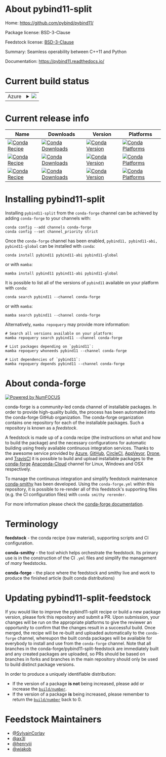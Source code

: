 About pybind11-split
====================

Home: https://github.com/pybind/pybind11/

Package license: BSD-3-Clause

Feedstock license: [BSD-3-Clause](https://github.com/conda-forge/pybind11-feedstock/blob/main/LICENSE.txt)

Summary: Seamless operability between C++11 and Python

Documentation: https://pybind11.readthedocs.io/

Current build status
====================


<table>
    
  <tr>
    <td>Azure</td>
    <td>
      <details>
        <summary>
          <a href="https://dev.azure.com/conda-forge/feedstock-builds/_build/latest?definitionId=841&branchName=main">
            <img src="https://dev.azure.com/conda-forge/feedstock-builds/_apis/build/status/pybind11-feedstock?branchName=main">
          </a>
        </summary>
        <table>
          <thead><tr><th>Variant</th><th>Status</th></tr></thead>
          <tbody><tr>
              <td>linux_64</td>
              <td>
                <a href="https://dev.azure.com/conda-forge/feedstock-builds/_build/latest?definitionId=841&branchName=main">
                  <img src="https://dev.azure.com/conda-forge/feedstock-builds/_apis/build/status/pybind11-feedstock?branchName=main&jobName=linux&configuration=linux_64_" alt="variant">
                </a>
              </td>
            </tr><tr>
              <td>linux_aarch64_python3.10.____cpython</td>
              <td>
                <a href="https://dev.azure.com/conda-forge/feedstock-builds/_build/latest?definitionId=841&branchName=main">
                  <img src="https://dev.azure.com/conda-forge/feedstock-builds/_apis/build/status/pybind11-feedstock?branchName=main&jobName=linux&configuration=linux_aarch64_python3.10.____cpython" alt="variant">
                </a>
              </td>
            </tr><tr>
              <td>linux_aarch64_python3.7.____cpython</td>
              <td>
                <a href="https://dev.azure.com/conda-forge/feedstock-builds/_build/latest?definitionId=841&branchName=main">
                  <img src="https://dev.azure.com/conda-forge/feedstock-builds/_apis/build/status/pybind11-feedstock?branchName=main&jobName=linux&configuration=linux_aarch64_python3.7.____cpython" alt="variant">
                </a>
              </td>
            </tr><tr>
              <td>linux_aarch64_python3.8.____73_pypy</td>
              <td>
                <a href="https://dev.azure.com/conda-forge/feedstock-builds/_build/latest?definitionId=841&branchName=main">
                  <img src="https://dev.azure.com/conda-forge/feedstock-builds/_apis/build/status/pybind11-feedstock?branchName=main&jobName=linux&configuration=linux_aarch64_python3.8.____73_pypy" alt="variant">
                </a>
              </td>
            </tr><tr>
              <td>linux_aarch64_python3.8.____cpython</td>
              <td>
                <a href="https://dev.azure.com/conda-forge/feedstock-builds/_build/latest?definitionId=841&branchName=main">
                  <img src="https://dev.azure.com/conda-forge/feedstock-builds/_apis/build/status/pybind11-feedstock?branchName=main&jobName=linux&configuration=linux_aarch64_python3.8.____cpython" alt="variant">
                </a>
              </td>
            </tr><tr>
              <td>linux_aarch64_python3.9.____73_pypy</td>
              <td>
                <a href="https://dev.azure.com/conda-forge/feedstock-builds/_build/latest?definitionId=841&branchName=main">
                  <img src="https://dev.azure.com/conda-forge/feedstock-builds/_apis/build/status/pybind11-feedstock?branchName=main&jobName=linux&configuration=linux_aarch64_python3.9.____73_pypy" alt="variant">
                </a>
              </td>
            </tr><tr>
              <td>linux_aarch64_python3.9.____cpython</td>
              <td>
                <a href="https://dev.azure.com/conda-forge/feedstock-builds/_build/latest?definitionId=841&branchName=main">
                  <img src="https://dev.azure.com/conda-forge/feedstock-builds/_apis/build/status/pybind11-feedstock?branchName=main&jobName=linux&configuration=linux_aarch64_python3.9.____cpython" alt="variant">
                </a>
              </td>
            </tr><tr>
              <td>linux_ppc64le_python3.10.____cpython</td>
              <td>
                <a href="https://dev.azure.com/conda-forge/feedstock-builds/_build/latest?definitionId=841&branchName=main">
                  <img src="https://dev.azure.com/conda-forge/feedstock-builds/_apis/build/status/pybind11-feedstock?branchName=main&jobName=linux&configuration=linux_ppc64le_python3.10.____cpython" alt="variant">
                </a>
              </td>
            </tr><tr>
              <td>linux_ppc64le_python3.7.____cpython</td>
              <td>
                <a href="https://dev.azure.com/conda-forge/feedstock-builds/_build/latest?definitionId=841&branchName=main">
                  <img src="https://dev.azure.com/conda-forge/feedstock-builds/_apis/build/status/pybind11-feedstock?branchName=main&jobName=linux&configuration=linux_ppc64le_python3.7.____cpython" alt="variant">
                </a>
              </td>
            </tr><tr>
              <td>linux_ppc64le_python3.8.____73_pypy</td>
              <td>
                <a href="https://dev.azure.com/conda-forge/feedstock-builds/_build/latest?definitionId=841&branchName=main">
                  <img src="https://dev.azure.com/conda-forge/feedstock-builds/_apis/build/status/pybind11-feedstock?branchName=main&jobName=linux&configuration=linux_ppc64le_python3.8.____73_pypy" alt="variant">
                </a>
              </td>
            </tr><tr>
              <td>linux_ppc64le_python3.8.____cpython</td>
              <td>
                <a href="https://dev.azure.com/conda-forge/feedstock-builds/_build/latest?definitionId=841&branchName=main">
                  <img src="https://dev.azure.com/conda-forge/feedstock-builds/_apis/build/status/pybind11-feedstock?branchName=main&jobName=linux&configuration=linux_ppc64le_python3.8.____cpython" alt="variant">
                </a>
              </td>
            </tr><tr>
              <td>linux_ppc64le_python3.9.____73_pypy</td>
              <td>
                <a href="https://dev.azure.com/conda-forge/feedstock-builds/_build/latest?definitionId=841&branchName=main">
                  <img src="https://dev.azure.com/conda-forge/feedstock-builds/_apis/build/status/pybind11-feedstock?branchName=main&jobName=linux&configuration=linux_ppc64le_python3.9.____73_pypy" alt="variant">
                </a>
              </td>
            </tr><tr>
              <td>linux_ppc64le_python3.9.____cpython</td>
              <td>
                <a href="https://dev.azure.com/conda-forge/feedstock-builds/_build/latest?definitionId=841&branchName=main">
                  <img src="https://dev.azure.com/conda-forge/feedstock-builds/_apis/build/status/pybind11-feedstock?branchName=main&jobName=linux&configuration=linux_ppc64le_python3.9.____cpython" alt="variant">
                </a>
              </td>
            </tr><tr>
              <td>osx_64_python3.10.____cpython</td>
              <td>
                <a href="https://dev.azure.com/conda-forge/feedstock-builds/_build/latest?definitionId=841&branchName=main">
                  <img src="https://dev.azure.com/conda-forge/feedstock-builds/_apis/build/status/pybind11-feedstock?branchName=main&jobName=osx&configuration=osx_64_python3.10.____cpython" alt="variant">
                </a>
              </td>
            </tr><tr>
              <td>osx_64_python3.7.____cpython</td>
              <td>
                <a href="https://dev.azure.com/conda-forge/feedstock-builds/_build/latest?definitionId=841&branchName=main">
                  <img src="https://dev.azure.com/conda-forge/feedstock-builds/_apis/build/status/pybind11-feedstock?branchName=main&jobName=osx&configuration=osx_64_python3.7.____cpython" alt="variant">
                </a>
              </td>
            </tr><tr>
              <td>osx_64_python3.8.____73_pypy</td>
              <td>
                <a href="https://dev.azure.com/conda-forge/feedstock-builds/_build/latest?definitionId=841&branchName=main">
                  <img src="https://dev.azure.com/conda-forge/feedstock-builds/_apis/build/status/pybind11-feedstock?branchName=main&jobName=osx&configuration=osx_64_python3.8.____73_pypy" alt="variant">
                </a>
              </td>
            </tr><tr>
              <td>osx_64_python3.8.____cpython</td>
              <td>
                <a href="https://dev.azure.com/conda-forge/feedstock-builds/_build/latest?definitionId=841&branchName=main">
                  <img src="https://dev.azure.com/conda-forge/feedstock-builds/_apis/build/status/pybind11-feedstock?branchName=main&jobName=osx&configuration=osx_64_python3.8.____cpython" alt="variant">
                </a>
              </td>
            </tr><tr>
              <td>osx_64_python3.9.____73_pypy</td>
              <td>
                <a href="https://dev.azure.com/conda-forge/feedstock-builds/_build/latest?definitionId=841&branchName=main">
                  <img src="https://dev.azure.com/conda-forge/feedstock-builds/_apis/build/status/pybind11-feedstock?branchName=main&jobName=osx&configuration=osx_64_python3.9.____73_pypy" alt="variant">
                </a>
              </td>
            </tr><tr>
              <td>osx_64_python3.9.____cpython</td>
              <td>
                <a href="https://dev.azure.com/conda-forge/feedstock-builds/_build/latest?definitionId=841&branchName=main">
                  <img src="https://dev.azure.com/conda-forge/feedstock-builds/_apis/build/status/pybind11-feedstock?branchName=main&jobName=osx&configuration=osx_64_python3.9.____cpython" alt="variant">
                </a>
              </td>
            </tr><tr>
              <td>osx_arm64_python3.10.____cpython</td>
              <td>
                <a href="https://dev.azure.com/conda-forge/feedstock-builds/_build/latest?definitionId=841&branchName=main">
                  <img src="https://dev.azure.com/conda-forge/feedstock-builds/_apis/build/status/pybind11-feedstock?branchName=main&jobName=osx&configuration=osx_arm64_python3.10.____cpython" alt="variant">
                </a>
              </td>
            </tr><tr>
              <td>osx_arm64_python3.8.____cpython</td>
              <td>
                <a href="https://dev.azure.com/conda-forge/feedstock-builds/_build/latest?definitionId=841&branchName=main">
                  <img src="https://dev.azure.com/conda-forge/feedstock-builds/_apis/build/status/pybind11-feedstock?branchName=main&jobName=osx&configuration=osx_arm64_python3.8.____cpython" alt="variant">
                </a>
              </td>
            </tr><tr>
              <td>osx_arm64_python3.9.____cpython</td>
              <td>
                <a href="https://dev.azure.com/conda-forge/feedstock-builds/_build/latest?definitionId=841&branchName=main">
                  <img src="https://dev.azure.com/conda-forge/feedstock-builds/_apis/build/status/pybind11-feedstock?branchName=main&jobName=osx&configuration=osx_arm64_python3.9.____cpython" alt="variant">
                </a>
              </td>
            </tr><tr>
              <td>win_64_python3.10.____cpython</td>
              <td>
                <a href="https://dev.azure.com/conda-forge/feedstock-builds/_build/latest?definitionId=841&branchName=main">
                  <img src="https://dev.azure.com/conda-forge/feedstock-builds/_apis/build/status/pybind11-feedstock?branchName=main&jobName=win&configuration=win_64_python3.10.____cpython" alt="variant">
                </a>
              </td>
            </tr><tr>
              <td>win_64_python3.7.____cpython</td>
              <td>
                <a href="https://dev.azure.com/conda-forge/feedstock-builds/_build/latest?definitionId=841&branchName=main">
                  <img src="https://dev.azure.com/conda-forge/feedstock-builds/_apis/build/status/pybind11-feedstock?branchName=main&jobName=win&configuration=win_64_python3.7.____cpython" alt="variant">
                </a>
              </td>
            </tr><tr>
              <td>win_64_python3.8.____73_pypy</td>
              <td>
                <a href="https://dev.azure.com/conda-forge/feedstock-builds/_build/latest?definitionId=841&branchName=main">
                  <img src="https://dev.azure.com/conda-forge/feedstock-builds/_apis/build/status/pybind11-feedstock?branchName=main&jobName=win&configuration=win_64_python3.8.____73_pypy" alt="variant">
                </a>
              </td>
            </tr><tr>
              <td>win_64_python3.8.____cpython</td>
              <td>
                <a href="https://dev.azure.com/conda-forge/feedstock-builds/_build/latest?definitionId=841&branchName=main">
                  <img src="https://dev.azure.com/conda-forge/feedstock-builds/_apis/build/status/pybind11-feedstock?branchName=main&jobName=win&configuration=win_64_python3.8.____cpython" alt="variant">
                </a>
              </td>
            </tr><tr>
              <td>win_64_python3.9.____73_pypy</td>
              <td>
                <a href="https://dev.azure.com/conda-forge/feedstock-builds/_build/latest?definitionId=841&branchName=main">
                  <img src="https://dev.azure.com/conda-forge/feedstock-builds/_apis/build/status/pybind11-feedstock?branchName=main&jobName=win&configuration=win_64_python3.9.____73_pypy" alt="variant">
                </a>
              </td>
            </tr><tr>
              <td>win_64_python3.9.____cpython</td>
              <td>
                <a href="https://dev.azure.com/conda-forge/feedstock-builds/_build/latest?definitionId=841&branchName=main">
                  <img src="https://dev.azure.com/conda-forge/feedstock-builds/_apis/build/status/pybind11-feedstock?branchName=main&jobName=win&configuration=win_64_python3.9.____cpython" alt="variant">
                </a>
              </td>
            </tr>
          </tbody>
        </table>
      </details>
    </td>
  </tr>
</table>

Current release info
====================

| Name | Downloads | Version | Platforms |
| --- | --- | --- | --- |
| [![Conda Recipe](https://img.shields.io/badge/recipe-pybind11-green.svg)](https://anaconda.org/conda-forge/pybind11) | [![Conda Downloads](https://img.shields.io/conda/dn/conda-forge/pybind11.svg)](https://anaconda.org/conda-forge/pybind11) | [![Conda Version](https://img.shields.io/conda/vn/conda-forge/pybind11.svg)](https://anaconda.org/conda-forge/pybind11) | [![Conda Platforms](https://img.shields.io/conda/pn/conda-forge/pybind11.svg)](https://anaconda.org/conda-forge/pybind11) |
| [![Conda Recipe](https://img.shields.io/badge/recipe-pybind11--abi-green.svg)](https://anaconda.org/conda-forge/pybind11-abi) | [![Conda Downloads](https://img.shields.io/conda/dn/conda-forge/pybind11-abi.svg)](https://anaconda.org/conda-forge/pybind11-abi) | [![Conda Version](https://img.shields.io/conda/vn/conda-forge/pybind11-abi.svg)](https://anaconda.org/conda-forge/pybind11-abi) | [![Conda Platforms](https://img.shields.io/conda/pn/conda-forge/pybind11-abi.svg)](https://anaconda.org/conda-forge/pybind11-abi) |
| [![Conda Recipe](https://img.shields.io/badge/recipe-pybind11--global-green.svg)](https://anaconda.org/conda-forge/pybind11-global) | [![Conda Downloads](https://img.shields.io/conda/dn/conda-forge/pybind11-global.svg)](https://anaconda.org/conda-forge/pybind11-global) | [![Conda Version](https://img.shields.io/conda/vn/conda-forge/pybind11-global.svg)](https://anaconda.org/conda-forge/pybind11-global) | [![Conda Platforms](https://img.shields.io/conda/pn/conda-forge/pybind11-global.svg)](https://anaconda.org/conda-forge/pybind11-global) |

Installing pybind11-split
=========================

Installing `pybind11-split` from the `conda-forge` channel can be achieved by adding `conda-forge` to your channels with:

```
conda config --add channels conda-forge
conda config --set channel_priority strict
```

Once the `conda-forge` channel has been enabled, `pybind11, pybind11-abi, pybind11-global` can be installed with `conda`:

```
conda install pybind11 pybind11-abi pybind11-global
```

or with `mamba`:

```
mamba install pybind11 pybind11-abi pybind11-global
```

It is possible to list all of the versions of `pybind11` available on your platform with `conda`:

```
conda search pybind11 --channel conda-forge
```

or with `mamba`:

```
mamba search pybind11 --channel conda-forge
```

Alternatively, `mamba repoquery` may provide more information:

```
# Search all versions available on your platform:
mamba repoquery search pybind11 --channel conda-forge

# List packages depending on `pybind11`:
mamba repoquery whoneeds pybind11 --channel conda-forge

# List dependencies of `pybind11`:
mamba repoquery depends pybind11 --channel conda-forge
```


About conda-forge
=================

[![Powered by
NumFOCUS](https://img.shields.io/badge/powered%20by-NumFOCUS-orange.svg?style=flat&colorA=E1523D&colorB=007D8A)](https://numfocus.org)

conda-forge is a community-led conda channel of installable packages.
In order to provide high-quality builds, the process has been automated into the
conda-forge GitHub organization. The conda-forge organization contains one repository
for each of the installable packages. Such a repository is known as a *feedstock*.

A feedstock is made up of a conda recipe (the instructions on what and how to build
the package) and the necessary configurations for automatic building using freely
available continuous integration services. Thanks to the awesome service provided by
[Azure](https://azure.microsoft.com/en-us/services/devops/), [GitHub](https://github.com/),
[CircleCI](https://circleci.com/), [AppVeyor](https://www.appveyor.com/),
[Drone](https://cloud.drone.io/welcome), and [TravisCI](https://travis-ci.com/)
it is possible to build and upload installable packages to the
[conda-forge](https://anaconda.org/conda-forge) [Anaconda-Cloud](https://anaconda.org/)
channel for Linux, Windows and OSX respectively.

To manage the continuous integration and simplify feedstock maintenance
[conda-smithy](https://github.com/conda-forge/conda-smithy) has been developed.
Using the ``conda-forge.yml`` within this repository, it is possible to re-render all of
this feedstock's supporting files (e.g. the CI configuration files) with ``conda smithy rerender``.

For more information please check the [conda-forge documentation](https://conda-forge.org/docs/).

Terminology
===========

**feedstock** - the conda recipe (raw material), supporting scripts and CI configuration.

**conda-smithy** - the tool which helps orchestrate the feedstock.
                   Its primary use is in the construction of the CI ``.yml`` files
                   and simplify the management of *many* feedstocks.

**conda-forge** - the place where the feedstock and smithy live and work to
                  produce the finished article (built conda distributions)


Updating pybind11-split-feedstock
=================================

If you would like to improve the pybind11-split recipe or build a new
package version, please fork this repository and submit a PR. Upon submission,
your changes will be run on the appropriate platforms to give the reviewer an
opportunity to confirm that the changes result in a successful build. Once
merged, the recipe will be re-built and uploaded automatically to the
`conda-forge` channel, whereupon the built conda packages will be available for
everybody to install and use from the `conda-forge` channel.
Note that all branches in the conda-forge/pybind11-split-feedstock are
immediately built and any created packages are uploaded, so PRs should be based
on branches in forks and branches in the main repository should only be used to
build distinct package versions.

In order to produce a uniquely identifiable distribution:
 * If the version of a package **is not** being increased, please add or increase
   the [``build/number``](https://docs.conda.io/projects/conda-build/en/latest/resources/define-metadata.html#build-number-and-string).
 * If the version of a package **is** being increased, please remember to return
   the [``build/number``](https://docs.conda.io/projects/conda-build/en/latest/resources/define-metadata.html#build-number-and-string)
   back to 0.

Feedstock Maintainers
=====================

* [@SylvainCorlay](https://github.com/SylvainCorlay/)
* [@ax3l](https://github.com/ax3l/)
* [@henryiii](https://github.com/henryiii/)
* [@wjakob](https://github.com/wjakob/)

